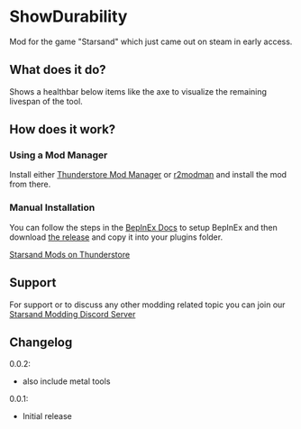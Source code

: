 ﻿# ShowDurability
Mod for the game "Starsand" which just came out on steam in early access.
## What does it do?
Shows a healthbar below items like the axe to visualize the remaining livespan of the tool.

## How does it work?
### Using a Mod Manager
Install either [Thunderstore Mod Manager](https://www.overwolf.com/app/Thunderstore-Thunderstore_Mod_Manager) or [r2modman](https://thunderstore.io/package/ebkr/r2modman/) and install the mod from there.
### Manual Installation
You can follow the steps in the [BepInEx Docs](https://docs.bepinex.dev/articles/user_guide/installation/index.html) to setup BepInEx and then download [the release](https://github.com/sp00ktober/ShowDurability/releases) and copy it into your plugins folder.

[Starsand Mods on Thunderstore](https://starsand.thunderstore.io)

## Support
For support or to discuss any other modding related topic you can join our [Starsand Modding Discord Server](https://discord.gg/wAnjcyP6)

## Changelog

0.0.2:

- also include metal tools

0.0.1:

- Initial release